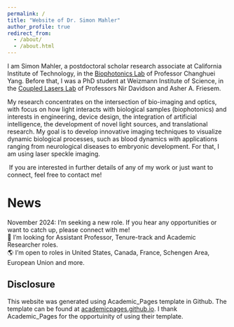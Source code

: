 ```yaml
---
permalink: /
title: "Website of Dr. Simon Mahler"
author_profile: true
redirect_from: 
  - /about/
  - /about.html
---
```

I am Simon Mahler, a postdoctoral scholar research associate at California Institute of Technology, in the 
[Biophotonics Lab](https://biophot.caltech.edu/) of Professor Changhuei Yang. Before that, I was a PhD student at Weizmann Institute of Science, in the [Coupled Lasers Lab](https://www.weizmann.ac.il/complex/NirDavidson/research-activities/coupled-lasers) of Professors Nir Davidson and Asher A. Friesem.

My research concentrates on the intersection of bio-imaging and optics, with focus on how light interacts with biological samples (biophotonics) and interests in engineering, device design, the integration of artificial intelligence, the development of novel light sources, and translational research. My goal is to develop innovative imaging techniques to visualize dynamic biological processes, such as blood dynamics with applications ranging from neurological diseases to embryonic development. For that, I am using laser speckle imaging. 

 If you are interested in further details of any of my work or just want to connect, feel free to contact me!

News
======
November 2024: I’m seeking a new role. If you hear any opportunities or want to catch up, please connect with me!
<br>💼 I’m looking for Assistant Professor, Tenure-track and Academic Researcher roles.
<br>🌎 I’m open to roles in United States, Canada, France, Schengen Area, European Union and more.

Disclosure
------
This website was generated using Academic_Pages template in Github. The template can be found at [academicpages.github.io](https://academicpages.github.io). I thank Academic_Pages for the opportuinity of using their template.
